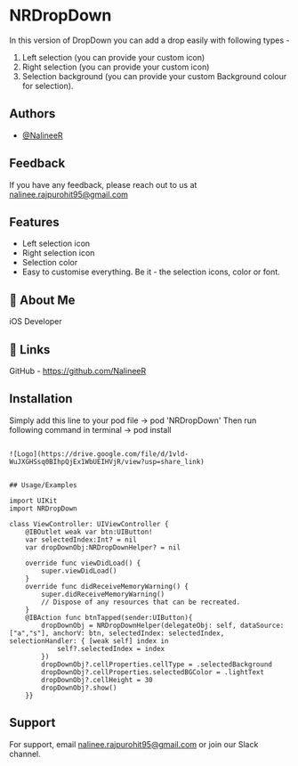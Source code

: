 
# NRDropDown

In this version of DropDown you can add a drop easily with following types - 
1. Left selection (you can provide your custom icon)
2. Right selection (you can provide your custom icon)
3. Selection background (you can provide your custom Background colour for selection).



## Authors

- [@NalineeR](https://github.com/NalineeR)


## Feedback

If you have any feedback, please reach out to us at nalinee.rajpurohit95@gmail.com


## Features

- Left selection icon
- Right selection icon
- Selection color
- Easy to customise everything. Be it - the selection icons, color or font. 



## 🚀 About Me
iOS Developer


## 🔗 Links
GitHub - https://github.com/NalineeR
## Installation
Simply add this line to your pod file -> pod 'NRDropDown'
Then run following command in terminal -> pod install
```
    
![Logo](https://drive.google.com/file/d/1vld-WuJXGHSsq0BIhpQjEx1WbUEIHVjR/view?usp=share_link)


## Usage/Examples

import UIKit
import NRDropDown

class ViewController: UIViewController {
    @IBOutlet weak var btn:UIButton!
    var selectedIndex:Int? = nil
    var dropDownObj:NRDropDownHelper? = nil
    
    override func viewDidLoad() {
        super.viewDidLoad()
    }
    override func didReceiveMemoryWarning() {
        super.didReceiveMemoryWarning()
        // Dispose of any resources that can be recreated.
    }
    @IBAction func btnTapped(sender:UIButton){
        dropDownObj = NRDropDownHelper(delegateObj: self, dataSource: ["a","s"], anchorV: btn, selectedIndex: selectedIndex, selectionHandler: { [weak self] index in
            self?.selectedIndex = index
        })
        dropDownObj?.cellProperties.cellType = .selectedBackground
        dropDownObj?.cellProperties.selectedBGColor = .lightText
        dropDownObj?.cellHeight = 30
        dropDownObj?.show()
    }}
```


## Support

For support, email nalinee.rajpurohit95@gmail.com or join our Slack channel.